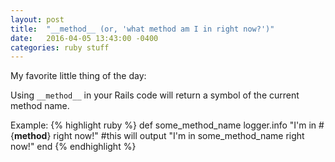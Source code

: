 ```yaml
---
layout: post
title:  "__method__ (or, 'what method am I in right now?')"
date:   2016-04-05 13:43:00 -0400
categories: ruby stuff
---
```


My favorite little thing of the day:

Using `__method__` in your Rails code will return a symbol of the current method name.

Example:
{% highlight ruby %}
def some_method_name
  logger.info "I'm in #{__method__} right now!"
  #this will output "I'm in some_method_name right now!"
end
{% endhighlight %}
